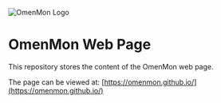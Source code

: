 ![OmenMon Logo](https://omenmon.github.io/assets/images/favicon.png)

# OmenMon Web Page

This repository stores the content of the OmenMon web page.

The page can be viewed at: [https://omenmon.github.io/](https://omenmon.github.io/)

